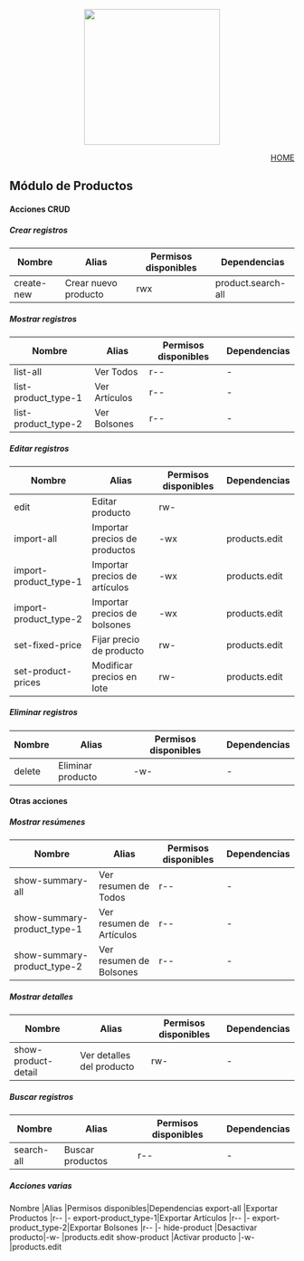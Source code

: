 <p align="center"><a href="https://app.papeleralamilagrosa.com.ar" target="_blank"><img src="https://app.papeleralamilagrosa.com.ar/images/logo.jpg" width="240"></a></p>

<p style="text-align: right;">
  <a href="../README.md">HOME</a>
</p>

## Módulo de Productos

#### Acciones CRUD
##### Crear registros
Nombre    |Alias               |Permisos disponibles|Dependencias
--        |-                   |-                   |-
create-new|Crear nuevo producto|rwx                 |product.search-all

##### Mostrar registros
Nombre               |Alias              |Permisos disponibles|Dependencias
--                   |-                  |-                   |-
list-all             |Ver Todos          |r--                 |-
list-product_type-1  |Ver Artículos      |r--                 |-
list-product_type-2  |Ver Bolsones       |r--                 |-

##### Editar registros
Nombre               |Alias                        |Permisos disponibles|Dependencias
--                   |-                            |-                   |-
edit                 |Editar producto              |rw-                 |
import-all           |Importar precios de productos|-wx                 |products.edit
import-product_type-1|Importar precios de artículos|-wx                 |products.edit
import-product_type-2|Importar precios de bolsones |-wx                 |products.edit
set-fixed-price      |Fijar precio de producto     |rw-                 |products.edit
set-product-prices   |Modificar precios en lote    |rw-                 |products.edit

##### Eliminar registros
Nombre     |Alias                        |Permisos disponibles|Dependencias
--         |-                            |-                   |-
delete     |Eliminar producto            |-w-                 |-

#### Otras acciones
##### Mostrar resúmenes
Nombre                     |Alias                   |Permisos disponibles|Dependencias
--                         |-                       |-                   |-
show-summary-all           |Ver resumen de Todos    |r--                 |-
show-summary-product_type-1|Ver resumen de Artículos|r--                 |-
show-summary-product_type-2|Ver resumen de Bolsones |r--                 |-

##### Mostrar detalles
Nombre             |Alias                    |Permisos disponibles|Dependencias
--                 |-                        |-                   |-
show-product-detail|Ver detalles del producto|rw-                 |-

##### Buscar registros
Nombre     |Alias           |Permisos disponibles|Dependencias
--         |-               |-                   |-
search-all |Buscar productos|r--                 |-

##### Acciones varias
Nombre               |Alias              |Permisos disponibles|Dependencias
export-all           |Exportar Productos |r--                 |-
export-product_type-1|Exportar Artículos |r--                 |-
export-product_type-2|Exportar Bolsones  |r--                 |-
hide-product         |Desactivar producto|-w-                 |products.edit
show-product         |Activar producto   |-w-                 |products.edit
